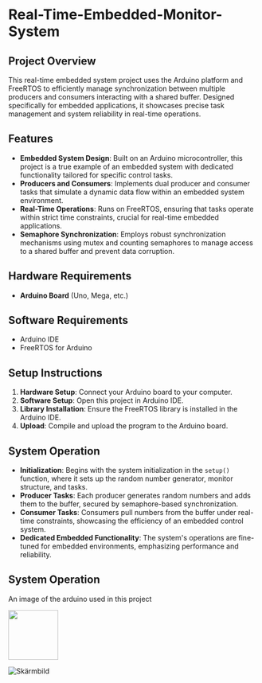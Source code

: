 # Real-Time-Embedded-Monitor-System

## Project Overview

This real-time embedded system project uses the Arduino platform and FreeRTOS to efficiently manage synchronization between multiple producers and consumers interacting with a shared buffer. Designed specifically for embedded applications, it showcases precise task management and system reliability in real-time operations.

## Features

- **Embedded System Design**: Built on an Arduino microcontroller, this project is a true example of an embedded system with dedicated functionality tailored for specific control tasks.
- **Producers and Consumers**: Implements dual producer and consumer tasks that simulate a dynamic data flow within an embedded system environment.
- **Real-Time Operations**: Runs on FreeRTOS, ensuring that tasks operate within strict time constraints, crucial for real-time embedded applications.
- **Semaphore Synchronization**: Employs robust synchronization mechanisms using mutex and counting semaphores to manage access to a shared buffer and prevent data corruption.

## Hardware Requirements

- **Arduino Board** (Uno, Mega, etc.)

## Software Requirements

- Arduino IDE
- FreeRTOS for Arduino

## Setup Instructions

1. **Hardware Setup**: Connect your Arduino board to your computer.
2. **Software Setup**: Open this project in Arduino IDE.
3. **Library Installation**: Ensure the FreeRTOS library is installed in the Arduino IDE.
4. **Upload**: Compile and upload the program to the Arduino board.

## System Operation

- **Initialization**: Begins with the system initialization in the `setup()` function, where it sets up the random number generator, monitor structure, and tasks.
- **Producer Tasks**: Each producer generates random numbers and adds them to the buffer, secured by semaphore-based synchronization.
- **Consumer Tasks**: Consumers pull numbers from the buffer under real-time constraints, showcasing the efficiency of an embedded control system.
- **Dedicated Embedded Functionality**: The system's operations are fine-tuned for embedded environments, emphasizing performance and reliability.

## System Operation
 An image of the arduino used in this project

 <img src=(https://github.com/mohamadd10/Real-Time-Embedded-Monitor-System/assets/119814738/662ef1e6-01dc-4326-a086-c3fb8aaaa5ae) width="100" height="100">
  
 ![Skärmbild](https://github.com/mohamadd10/Real-Time-Embedded-Monitor-System/assets/119814738/662ef1e6-01dc-4326-a086-c3fb8aaaa5ae)



